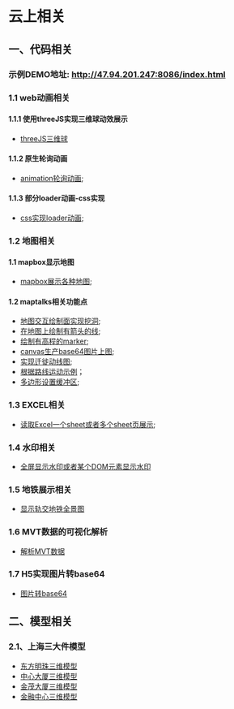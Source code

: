# 云上相关
## 一、代码相关
###  示例DEMO地址: http://47.94.201.247:8086/index.html
### 1.1 web动画相关
#### 1.1.1 使用threeJS实现三维球动效展示
- [threeJS三维球](./code/animationEffects/3DEarth.html)
#### 1.1.2 原生轮询动画
- [animation轮询动画](./code/animationEffects/carousel.html);
#### 1.1.3 部分loader动画-css实现
- [css实现loader动画](./code/animationEffects/loaders.html);
### 1.2 地图相关
#### 1.1 mapbox显示地图
- [mapbox展示各种地图](./code/map/mapBox/mapBox.html);
#### 1.2 maptalks相关功能点
- [地图交互绘制面实现挖洞](./code/map/mapTalks/cxAndExcavation.html);
- [在地图上绘制有箭头的线](./code/map/mapTalks/drawLIneWithArrow.html);
- [绘制有高程的marker](./code/map/mapTalks/markerWithAltitude.html);
- [canvas生产base64图片上图](./code/map/mapTalks/markerWithCanvasImage.html);
- [实现迁徙动线图](./code/map/mapTalks/ODLayer.html);
- [根据路线运动示例](./code/map/mapTalks/routeplayer.html)；
- [多边形设置缓冲区](./code/map/mapTalks/settingBuffer.html);
### 1.3 EXCEL相关
- [读取Excel一个sheet或者多个sheet页展示](./code/fileParse/parseExcel.html);
### 1.4 水印相关
- [全屏显示水印或者某个DOM元素显示水印](./code/waterMask/addWatherMark.html)

### 1.5 地铁展示相关
- [显示轨交地铁全景图](./code/subway/index.html)

### 1.6 MVT数据的可视化解析
- [解析MVT数据](./code/MVT-Process-master/index.html)

### 1.7 H5实现图片转base64
- [图片转base64](./code/H5-base64-encoder-master/index.html)


## 二、模型相关
### 2.1、上海三大件模型
- [东方明珠三维模型](./models/sh_building_models/dfmz.glb)
- [中心大厦三维模型](./models/sh_building_models)
- [金茂大厦三维模型](./models/sh_building_models)
- [金融中心三维模型](./models/sh_building_models)